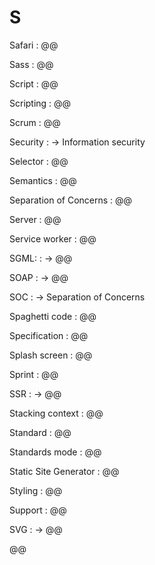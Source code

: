 # S

Safari
: @@

Sass
: @@

Script
: @@

Scripting
: @@

Scrum
: @@

Security
: → Information security

Selector
: @@

Semantics
: @@

Separation of Concerns
: @@

Server
: @@

Service worker
: @@

SGML:
: → @@

SOAP
: → @@

SOC
: → Separation of Concerns

Spaghetti code
: @@

Specification
: @@

Splash screen
: @@

Sprint
: @@

SSR
: → @@

Stacking context
: @@

Standard
: @@

Standards mode
: @@

Static Site Generator
: @@

Styling
: @@

Support
: @@

SVG
: → @@

@@